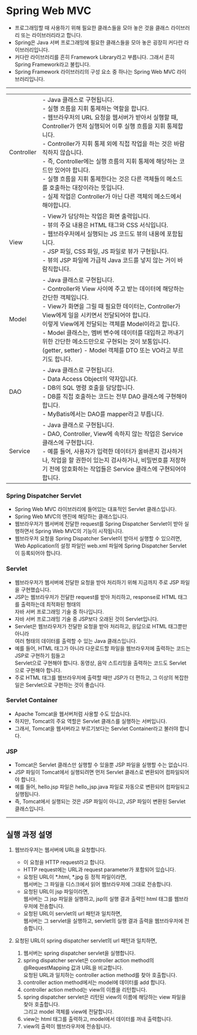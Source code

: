# Spring Web MVC
* 프로그래밍할 때 사용하기 위해 필요한 클래스들을 모아 놓은 것을 클래스 라이브러리 또는 라이브러리라고 합니다.
* Spring은 Java 서버 프로그래밍에 필요한 클래스들을 모아 놓은 굉장히 커다란 라이브러리입니다.
* 커다란 라이브러리를 흔히 Framework Library라고 부릅니다. 그래서 흔히 Spring Framework라고 불립니다.
* Spring Framework 라이브러리의 구성 요소 중 하나는 Spring Web MVC 라이브러리입니다.  

---

<table>
<tr>
<td>Controller</td>
<td>
- Java 클래스로 구현됩니다.<br/>
- 실행 흐름을 지휘 통제하는 역할을 합니다.<br/>
- 웹브라우저의 URL 요청을 웹서버가 받아서 실행할 때, Controller가 먼저 실행되어 이후 실행 흐름을 지휘 통제합니다.<br/>
- Controller가 지휘 통제 외에 직접 작업을 하는 것은 바람직하지 않습니다.<br/>
- 즉, Controller에는 실행 흐름의 지휘 통제에 해당하는 코드만 있어야 합니다.<br/>
- 실행 흐름을 지휘 통제한다는 것은 다른 객체들의 메소드를 호출하는 대장이라는 뜻입니다.<br/>
- 실제 작업은 Controller가 아닌 다른 객체의 메소드에서 해야합니다.
</td>
</tr>

<tr>
<td>View</td>
<td>
- View가 담당하는 작업은 화면 출력입니다.<br/>
- 뷰의 주요 내용은 HTML 태그와 CSS 서식입니다.<br/>
- 웹브라우저에서 실행되는 JS 코드도 뷰의 내용에 포함됩니다.<br/>
- JSP 파일, CSS 파일, JS 파일로 뷰가 구현됩니다.<br/>
- 뷰의 JSP 파일에 가급적 Java 코드를 넣지 않는 거이 바람직합니다.
</td>
</tr>

<tr>
<td>Model</td>
<td>
- Java 클래스로 구현됩니다.<br/>
- Controller와 View 사이에 주고 받는 데이터에 해당하는 간단한 객체입니다.<br/>
- View가 화면을 그릴 때 필요한 데이터는, Controller가 View에게 일을 시키면서 전달되어야 합니다.<br/>
이렇게 View에게 전달되는 객체를 Model이라고 합니다.<br/>
- Model 클래스는, 멤버 변수에 데이터를 대입하고 꺼내기 위한 간단한 메소드만으로 구현되는 것이 보통입니다. (getter, setter)
- Model 객체를 DTO 또는 VO라고 부르기도 합니다.
</td>
</tr>

<tr>
<td>DAO</td>
<td>
- Java 클래스로 구현됩니다.<br/>
- Data Access Object의 약자입니다.<br/>
- DB의 SQL 명령 호출을 담당합니다.<br/>
- DB를 직접 호출하는 코드는 전부 DAO 클래스에 구현해야 합니다.<br/>
- MyBatis에서는 DAO를 mapper라고 부릅니다.
</td>
</tr>

<tr>
<td>Service</td>
<td>
- Java 클래스로 구현됩니다.<br/>
- DAO, Controller, View에 속하지 않는 작업은 Service 클래스에 구현합니다.<br/>
- 예를 들어, 사용자가 입력한 데이터가 올바른지 검사하거나, 작업을 할 권한이 있는지 검사하거나, 
비밀번호를 저장하기 전에 암호화하는 작업들은 Service 클래스에 구현되어야 합니다.
</td>
</tr>
</table>

### Spring Dispatcher Servlet
* Spring Web MVC 라이브러리에 들어있는 대표적인 Servlet 클래스입니다.
* Spring Web MVC의 엔진에 해당하는 클래스입니다.
* 웹브라우저가 웹서버에 전달한 request를 Spring Dispatcher Servlet이 받아 실행하면서 Spring Web MVC의 기능이 시작됩니다.
* 웹브라우저 요청을 Spring Dispatcher Servlet이 받아서 실행할 수 있으려면,<br/>
Web Application의 설정 파일인 web.xml 파일에 Spring Dispatcher Servlet이 등록되어야 합니다.

### Servlet
* 웹브라우저가 웹서버에 전달한 요청을 받아 처리하기 위해 지금까지 주로 JSP 파일을 구현했습니다.
* JSP는 웹브라우저가 전달한 request를 받아 처리하고, response로 HTML 태그를 출력하는데 최적화된 형태의<br/>
자바 서버 프로그래밍 기술 중 하나입니다.
* 자바 서버 프로그래밍 기술 중 JSP보다 오래된 것이 Servlet입니다.
* Servlet은 웹브라우저가 전달한 요청을 받아 처리하고, 응답으로 HTML 태그뿐만 아니라<br/>
여러 형태의 데이터를 출력할 수 있는 Java 클래스입니다.
* 예를 들어, HTML 태그가 아니라 다운로드할 파일을 웹브라우저에 출력하는 코드는 JSP로 구현하기 힘들고<br/>
Servlet으로 구현해야 합니다. 동영상, 음악 스트리밍을 출력하는 코드도 Servlet으로 구현해야 합니다.
* 주로 HTML 태그를 웹브라우저에 출력할 때만 JSP가 더 편하고, 그 이상의 복잡한 일은 Servlet으로 구현하는 것이 좋습니다.

### Servlet Container
* Apache Tomcat을 웹서버처럼 사용할 수도 있습니다.
* 하지만, Tomcat의 주요 역할은 Servlet 클래스를 실행하는 서버입니다.
* 그래서, Tomcat을 웹서버라고 부르기보다는 Servlet Container라고 불러야 합니다.

### JSP
* Tomcat은 Servlet 클래스만 실행할 수 있을뿐 JSP 파일을 실행할 수는 없습니다.
* JSP 파일이 Tomcat에서 실행되려면 먼저 Servlet 클래스로 변환되어 컴파일되어야 합니다.
* 예를 들어, hello.jsp 파일은 hello_jsp.java 파일로 자동으로 변환되어 컴파일되고 실행됩니다.
* 즉, Tomcat에서 실행되는 것은 JSP 파일이 아니고, JSP 파일이 변환된 Servlet 클래스입니다.

---

## 실행 과정 설명
1. 웹브라우저는 웹서버에 URL을 요청합니다.
    * 이 요청을 HTTP request라고 합니다.
    * HTTP request에는 URL과 request parameter가 포함되어 있습니다.
    * 요청된 URL이 *.html, *.jpg 등 정적 파일이라면,<br/>
    웹서버는 그 파일을 디스크에서 읽어 웹브라우저에 그대로 전송합니다.
    * 요청된 URL이 jsp 파일이라면,<br/>
    웹서버는 그 jsp 파일을 실행하고, jsp의 실행 결과 출력인 html 태그를 웹브라우저에 전송합니다.
    * 요청된 URL이 servlet의 url 패턴과 일치하면,<br/>
    웹서버는 그 servlet을 실행하고, servlet의 실행 결과 출력을 웹브라우저에 전송합니다.
    
2. 요청된 URL이 spring dispatcher servlet의 url 패턴과 일치하면,<br/>
    1. 웹서버는 spring dispatcher servlet을 실행합니다.
    2. spring dispatcher servlet은 controller action method의 @RequestMapping 값과 URL을 비교합니다.<br/>
    요청된 URL과 일치하는 controller action method를 찾아 호출합니다.
    3. controller action method에서는 model에 데이터를 add 합니다.
    4. controller action method는 view의 이름을 리턴합니다.
    5. spring dispatcher servlet은 리턴된 view의 이름에 해당하는 view 파일을 찾아 호출합니다.<br/>
    그리고 model 객체를 view에 전달합니다.
    6. view는 html 태그를 출력하고, model에서 데이터를 꺼내 출력합니다.
    7. view의 출력이 웹브라우저에 전송됩니다.

<tr>
<td></td>
<td>

</td>
</tr>